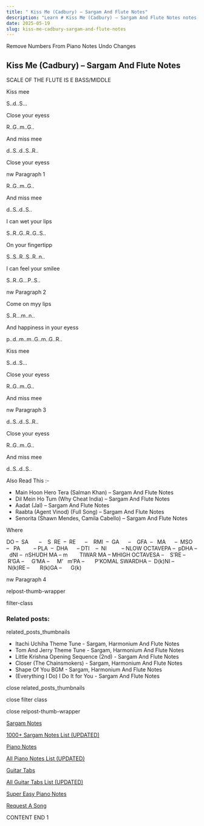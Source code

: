 ```yaml
---
title: " Kiss Me (Cadbury) – Sargam And Flute Notes"
description: "Learn # Kiss Me (Cadbury) – Sargam And Flute Notes notes, sargam, harmonium notations and flute notes. Easy step-by-step tutorial for beginners."
date: 2025-05-19
slug: kiss-me-cadbury-sargam-and-flute-notes
---
```


Remove Numbers From Piano Notes
Undo Changes

## Kiss Me (Cadbury) – Sargam And Flute Notes

SCALE OF THE FLUTE IS E BASS/MIDDLE

Kiss mee

S..d..S…

Close your eyess

R..G..m..G..

And miss mee

d..S..d..S..R..

Close your eyess

nw Paragraph 1

R..G..m..G..

And miss mee

d..S..d..S..

I can wet your lips

S..R..G..R..G..S..

On your fingertipp

S..S..R..S..R..n..

I can feel your smilee

S..R..G…P..S..

nw Paragraph 2

Come on myy lips

S..R…m..n..

And happiness in your eyess

p..d..m..m..G..m..G..R..

Kiss mee

S..d..S…

Close your eyess

R..G..m..G..

And miss mee

nw Paragraph 3

d..S..d..S..R..

Close your eyess

R..G..m..G..

And miss mee

d..S..d..S..

Also Read This :-

- Main Hoon Hero Tera (Salman Khan) – Sargam And Flute Notes
- Dil Mein Ho Tum (Why Cheat India) – Sargam And Flute Notes
- Aadat (Jal) – Sargam And Flute Notes
- Raabta (Agent Vinod) (Full Song) – Sargam And Flute Notes
- Senorita (Shawn Mendes, Camila Cabello) – Sargam And Flute Notes

Where

DO –  SA       –    S  RE  –  RE      –    RMI  –  GA      –    GFA  –   MA      –  MSO  –   PA         – PLA  –  DHA      – DTI    –  NI          – NLOW OCTAVEPA –  pDHA –  dNI –  nSHUDH MA – m        TIWAR MA – MHIGH OCTAVESA –    S’RE –     R’GA –     G’MA –     M’   m’PA –       P’KOMAL SWARDHA –  D(k)NI –       N(k)RE –       R(k)GA –      G(k)

nw Paragraph 4

relpost-thumb-wrapper

filter-class

### Related posts:

related_posts_thumbnails

- Itachi Uchiha Theme Tune - Sargam, Harmonium And Flute Notes
- Tom And Jerry Theme Tune - Sargam, Harmonium And Flute Notes
- Little Krishna Opening Sequence (2nd) - Sargam And Flute Notes
- Closer (The Chainsmokers) - Sargam, Harmonium And Flute Notes
- Shape Of You BGM - Sargam, Harmonium And Flute Notes
- (Everything I Do) I Do It for You - Sargam And Flute Notes

close related_posts_thumbnails

close filter class

close relpost-thumb-wrapper

[Sargam Notes](/sargam-notes.html)

[1000+ Sargam Notes List (UPDATED)](/all-songs-list-sargam-notes.html)

[Piano Notes](/piano-notes.html)

[All Piano Notes List (UPDATED)](/all-songs-list-piano-notes.html)

[Guitar Tabs](/guitar-tabs.html)

[All Guitar Tabs List (UPDATED)](/all-songs-list-guitar-tabs.html)

[Super Easy Piano Notes](https://studywall.in/)

[Request A Song](/request-a-song.html)

CONTENT END 1
